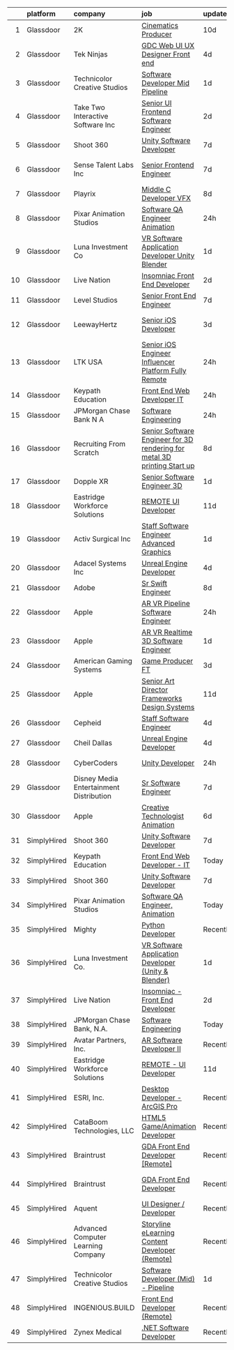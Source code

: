 

|    | platform    | company                                   | job                                                                                                                                                                                                                                                                                                                                                                                                                                                                                                                                                                                                                                                                                                                                                                                                                                                                                                                                                                                                                                                                                                                                                                                                                                                                                                                                                                     | update_time   | location          |
|---:|:------------|:------------------------------------------|:------------------------------------------------------------------------------------------------------------------------------------------------------------------------------------------------------------------------------------------------------------------------------------------------------------------------------------------------------------------------------------------------------------------------------------------------------------------------------------------------------------------------------------------------------------------------------------------------------------------------------------------------------------------------------------------------------------------------------------------------------------------------------------------------------------------------------------------------------------------------------------------------------------------------------------------------------------------------------------------------------------------------------------------------------------------------------------------------------------------------------------------------------------------------------------------------------------------------------------------------------------------------------------------------------------------------------------------------------------------------|:--------------|:------------------|
|  1 | Glassdoor   | 2K                                        | [Cinematics Producer](https://www.glassdoor.com/partner/jobListing.htm?pos=117&ao=1136043&s=58&guid=00000183925e6d76a1bfe12c13137c28&src=GD_JOB_AD&t=SR&vt=w&ea=1&cs=1_44f21cf6&cb=1664608005801&jobListingId=1008151369130&jrtk=3-0-1ge95srd62bmi001-1ge95srdrih64800-8efe759f864e4f08-)                                                                                                                                                                                                                                                                                                                                                                                                                                                                                                                                                                                                                                                                                                                                                                                                                                                                                                                                                                                                                                                                               | 10d           | Maryland City, MD |
|  2 | Glassdoor   | Tek Ninjas                                | [GDC Web UI UX Designer  Front end ](https://www.glassdoor.com/partner/jobListing.htm?pos=122&ao=1136043&s=58&guid=00000183925e6d76a1bfe12c13137c28&src=GD_JOB_AD&t=SR&vt=w&cs=1_1d42eb13&cb=1664608005802&jobListingId=1008162813312&jrtk=3-0-1ge95srd62bmi001-1ge95srdrih64800-7da297ff9310c61c-)                                                                                                                                                                                                                                                                                                                                                                                                                                                                                                                                                                                                                                                                                                                                                                                                                                                                                                                                                                                                                                                                     | 4d            | Atlanta, GA       |
|  3 | Glassdoor   | Technicolor Creative Studios              | [Software Developer  Mid    Pipeline](https://www.glassdoor.com/partner/jobListing.htm?pos=111&ao=1136043&s=58&guid=00000183925e6d76a1bfe12c13137c28&src=GD_JOB_AD&t=SR&vt=w&ea=1&cs=1_26ad7139&cb=1664608005800&jobListingId=1008172677164&jrtk=3-0-1ge95srd62bmi001-1ge95srdrih64800-447cf9f6bfe7e1d3-)                                                                                                                                                                                                                                                                                                                                                                                                                                                                                                                                                                                                                                                                                                                                                                                                                                                                                                                                                                                                                                                               | 1d            | Los Angeles, CA   |
|  4 | Glassdoor   | Take Two Interactive Software  Inc        | [Senior UI Frontend Software Engineer](https://www.glassdoor.com/partner/jobListing.htm?pos=124&ao=1136043&s=58&guid=00000183925e6d76a1bfe12c13137c28&src=GD_JOB_AD&t=SR&vt=w&cs=1_df010920&cb=1664608005802&jobListingId=1008168272439&jrtk=3-0-1ge95srd62bmi001-1ge95srdrih64800-76262a70db6330b2-)                                                                                                                                                                                                                                                                                                                                                                                                                                                                                                                                                                                                                                                                                                                                                                                                                                                                                                                                                                                                                                                                   | 2d            | San Francisco, CA |
|  5 | Glassdoor   | Shoot 360                                 | [Unity Software Developer](https://www.glassdoor.com/partner/jobListing.htm?pos=101&ao=1110586&s=58&guid=00000183925e6d76a1bfe12c13137c28&src=GD_JOB_AD&t=SR&vt=w&ea=1&cs=1_1b796f5a&cb=1664608005799&jobListingId=1008158653566&cpc=AF8BC9077DDDE68D&jrtk=3-0-1ge95srd62bmi001-1ge95srdrih64800-5ac2e7983e68243c--6NYlbfkN0DfopDBJjdZYsHaazvtHih9EkP_5L3b-O-YxZrMZy_RRaIs6238HtU9-bIm4CRLMyQw0B_NBHXhnZqJTUAnwC8rmDN7VM-CtOrUt6fSSheFIU1_xggWeBfKJRwUeEbQVMtuP3j9r-4DUAIsVFk7SNZbGd5DCwK6AlcinJmr6vfob03577VGzijjOR_VZYuRBPTFLLJj4SNZHbehUCEMoJLMEpV516GpKg97tQVHvta3t7VrvRS6EkBfDve8dtBuSVGAn7tkdwPapjBmbwAlsTGcgoy7UJ-lqENItktVXyGYgUeA1D5pIwnY9LWcmWqEA-onaKSQGr-e2VnDvg11g2A4HEqviQF569Q2mRdn9bgA_FIplk1vtoMp9eQikdBy1jUBwIPKIw9xAIgGcR7jrZyyHqisvf2962VjtAHSLTUNZYWxHCVVla3e9OTmuKXDfKwnm-yJljnqaI-JadApowTqmQPpgIIwfbdxPUjgGirNLvH76j0ZjByA3TcX7aZ6MS0J8zFeJjTYkzmZC0yzjBEb)                                                                                                                                                                                                                                                                                                                                                                                                                                                                                     | 7d            | Vancouver, WA     |
|  6 | Glassdoor   | Sense Talent Labs  Inc                    | [Senior Frontend Engineer](https://www.glassdoor.com/partner/jobListing.htm?pos=128&ao=1136043&s=58&guid=00000183925e6d76a1bfe12c13137c28&src=GD_JOB_AD&t=SR&vt=w&ea=1&cs=1_e11c08d5&cb=1664608005803&jobListingId=1008159386890&jrtk=3-0-1ge95srd62bmi001-1ge95srdrih64800-a3934a87b3bd2030-)                                                                                                                                                                                                                                                                                                                                                                                                                                                                                                                                                                                                                                                                                                                                                                                                                                                                                                                                                                                                                                                                          | 7d            | San Francisco, CA |
|  7 | Glassdoor   | Playrix                                   | [Middle C   Developer  VFX](https://www.glassdoor.com/partner/jobListing.htm?pos=120&ao=1136043&s=58&guid=00000183925e6d76a1bfe12c13137c28&src=GD_JOB_AD&t=SR&vt=w&cs=1_08245921&cb=1664608005801&jobListingId=1008155987571&jrtk=3-0-1ge95srd62bmi001-1ge95srdrih64800-f3bdf43e7ed7867e-)                                                                                                                                                                                                                                                                                                                                                                                                                                                                                                                                                                                                                                                                                                                                                                                                                                                                                                                                                                                                                                                                              | 8d            | Remote            |
|  8 | Glassdoor   | Pixar Animation Studios                   | [Software QA Engineer  Animation](https://www.glassdoor.com/partner/jobListing.htm?pos=107&ao=1136043&s=58&guid=00000183925e6d76a1bfe12c13137c28&src=GD_JOB_AD&t=SR&vt=w&cs=1_52cab44e&cb=1664608005799&jobListingId=1008173557244&jrtk=3-0-1ge95srd62bmi001-1ge95srdrih64800-faa1bfa13cf65d33-)                                                                                                                                                                                                                                                                                                                                                                                                                                                                                                                                                                                                                                                                                                                                                                                                                                                                                                                                                                                                                                                                        | 24h           | Emeryville, CA    |
|  9 | Glassdoor   | Luna Investment Co                        | [VR Software Application Developer  Unity   Blender ](https://www.glassdoor.com/partner/jobListing.htm?pos=110&ao=1136043&s=58&guid=00000183925e6d76a1bfe12c13137c28&src=GD_JOB_AD&t=SR&vt=w&ea=1&cs=1_b170e400&cb=1664608005800&jobListingId=1008171207250&jrtk=3-0-1ge95srd62bmi001-1ge95srdrih64800-7671b7731acbfe7c-)                                                                                                                                                                                                                                                                                                                                                                                                                                                                                                                                                                                                                                                                                                                                                                                                                                                                                                                                                                                                                                               | 1d            | Remote            |
| 10 | Glassdoor   | Live Nation                               | [Insomniac   Front End Developer](https://www.glassdoor.com/partner/jobListing.htm?pos=109&ao=1136043&s=58&guid=00000183925e6d76a1bfe12c13137c28&src=GD_JOB_AD&t=SR&vt=w&cs=1_2f36bfa7&cb=1664608005800&jobListingId=1008169449070&jrtk=3-0-1ge95srd62bmi001-1ge95srdrih64800-24c12e5aba459619-)                                                                                                                                                                                                                                                                                                                                                                                                                                                                                                                                                                                                                                                                                                                                                                                                                                                                                                                                                                                                                                                                        | 2d            | Calabasas, CA     |
| 11 | Glassdoor   | Level Studios                             | [Senior Front End Engineer](https://www.glassdoor.com/partner/jobListing.htm?pos=126&ao=1136043&s=58&guid=00000183925e6d76a1bfe12c13137c28&src=GD_JOB_AD&t=SR&vt=w&ea=1&cs=1_74ce5ea2&cb=1664608005802&jobListingId=1008159391764&jrtk=3-0-1ge95srd62bmi001-1ge95srdrih64800-ca83215847bfb0bf-)                                                                                                                                                                                                                                                                                                                                                                                                                                                                                                                                                                                                                                                                                                                                                                                                                                                                                                                                                                                                                                                                         | 7d            | New York, NY      |
| 12 | Glassdoor   | LeewayHertz                               | [Senior iOS Developer](https://www.glassdoor.com/partner/jobListing.htm?pos=116&ao=1136043&s=58&guid=00000183925e6d76a1bfe12c13137c28&src=GD_JOB_AD&t=SR&vt=w&cs=1_aa7c9d5f&cb=1664608005801&jobListingId=1008164693652&jrtk=3-0-1ge95srd62bmi001-1ge95srdrih64800-077d7fd5e94a96f8-)                                                                                                                                                                                                                                                                                                                                                                                                                                                                                                                                                                                                                                                                                                                                                                                                                                                                                                                                                                                                                                                                                   | 3d            | San Francisco, CA |
| 13 | Glassdoor   | LTK USA                                   | [Senior iOS Engineer   Influencer Platform   Fully Remote](https://www.glassdoor.com/partner/jobListing.htm?pos=130&ao=1136043&s=58&guid=00000183925e6d76a1bfe12c13137c28&src=GD_JOB_AD&t=SR&vt=w&ea=1&cs=1_790628c1&cb=1664608005803&jobListingId=1008175272465&jrtk=3-0-1ge95srd62bmi001-1ge95srdrih64800-645f3a13496704c1-)                                                                                                                                                                                                                                                                                                                                                                                                                                                                                                                                                                                                                                                                                                                                                                                                                                                                                                                                                                                                                                          | 24h           | Dallas, TX        |
| 14 | Glassdoor   | Keypath Education                         | [Front End Web Developer   IT](https://www.glassdoor.com/partner/jobListing.htm?pos=102&ao=1110586&s=58&guid=00000183925e6d76a1bfe12c13137c28&src=GD_JOB_AD&t=SR&vt=w&cs=1_3fc11db0&cb=1664608005799&jobListingId=1008175817499&cpc=3DB599BF2F4828F0&jrtk=3-0-1ge95srd62bmi001-1ge95srdrih64800-40fd0ab69fd7e2b1--6NYlbfkN0B5yzmwsWuqFEnZ4KZ0oZggF_kecX9RXCcNgmDdqnpqNuS9SQwkvMm25LJOlwnoQeRE1UnOGLjiYyvfFJhS6PBbD0YNTtWlzLa7C0IlrnKzoOpQbH0snZsRGPKJJ4dlL-WZYfTrr_yJRwXsFcKjdWYo7q87fqEwwWCJH_ihO7lEloF_wcCpVmtE45G0JJbPnVvNZEI6awxHE5SL-yHFEt0gmTlTy5zF2MQYMp6CtsKtsj_WtPvXhvzn9zKM1ggWp9oYjQ5gMkkT3qxdX4hyZyWgOJ6gCHG6EOme0bs6WqNHHFGgQyYXJySV2ryi6VnbDIkHEr8B7LapTvTE0cjSBZJCSmHqOXzIee6CTm3saCnZ_J2-hE3cTiATSBmcGqAAXtYfO_R7QbeFU_VRYGXFC7Wgs4uuM6kkz5XI2hFERQ329EdP2K-datyftrO8D6HavWDrC9akX4TdLhkRX-sNL01V4VSwPLRwn3Aqcub5o_AY3E4zcPYZDsQz9T1Sx6h7E_U1xK3HvAZaNhgxV458Aq_CicpncpaayAKZw8-wZvh7SkGR3yZph2XQPcU1XtMfV15iU3RgHz72Y0-wD-xVq3GcoH4lzeyvhT8UYfniFp7MDw%3D%3D)                                                                                                                                                                                                                                                                                                                                                                                          | 24h           | Schaumburg, IL    |
| 15 | Glassdoor   | JPMorgan Chase Bank  N A                  | [Software Engineering](https://www.glassdoor.com/partner/jobListing.htm?pos=115&ao=1136043&s=58&guid=00000183925e6d76a1bfe12c13137c28&src=GD_JOB_AD&t=SR&vt=w&cs=1_d5dd34c2&cb=1664608005801&jobListingId=1008173930586&jrtk=3-0-1ge95srd62bmi001-1ge95srdrih64800-0ea5058e8e5ede4f-)                                                                                                                                                                                                                                                                                                                                                                                                                                                                                                                                                                                                                                                                                                                                                                                                                                                                                                                                                                                                                                                                                   | 24h           | Columbus, OH      |
| 16 | Glassdoor   | Recruiting From Scratch                   | [Senior Software Engineer for 3D rendering for metal 3D printing Start up](https://www.glassdoor.com/partner/jobListing.htm?pos=125&ao=1136043&s=58&guid=00000183925e6d76a1bfe12c13137c28&src=GD_JOB_AD&t=SR&vt=w&ea=1&cs=1_da0e97ba&cb=1664608005802&jobListingId=1008157349603&jrtk=3-0-1ge95srd62bmi001-1ge95srdrih64800-f06066c83ad0ca20-)                                                                                                                                                                                                                                                                                                                                                                                                                                                                                                                                                                                                                                                                                                                                                                                                                                                                                                                                                                                                                          | 8d            | Remote            |
| 17 | Glassdoor   | Dopple XR                                 | [Senior Software Engineer  3D ](https://www.glassdoor.com/partner/jobListing.htm?pos=127&ao=1136043&s=58&guid=00000183925e6d76a1bfe12c13137c28&src=GD_JOB_AD&t=SR&vt=w&ea=1&cs=1_01fa650c&cb=1664608005802&jobListingId=1008170801763&jrtk=3-0-1ge95srd62bmi001-1ge95srdrih64800-ca88e409cf98abdf-)                                                                                                                                                                                                                                                                                                                                                                                                                                                                                                                                                                                                                                                                                                                                                                                                                                                                                                                                                                                                                                                                     | 1d            | Remote            |
| 18 | Glassdoor   | Eastridge Workforce Solutions             | [REMOTE   UI Developer](https://www.glassdoor.com/partner/jobListing.htm?pos=105&ao=1110586&s=58&guid=00000183925e6d76a1bfe12c13137c28&src=GD_JOB_AD&t=SR&vt=w&ea=1&cs=1_c7d30024&cb=1664608005799&jobListingId=1008149608143&cpc=2CAED5C921A5F994&jrtk=3-0-1ge95srd62bmi001-1ge95srdrih64800-f59bf9f453ff84d1--6NYlbfkN0DybkRSn_Q7CT62GnFN88VmimyaY7jaahKWndbXBXLMBbHMz5el8CBY0eGB8qz1XOa-y-y7ep1U_B4yeLj8qak1Vao7H536swc3UloJ3azQJv88Xh7dFtXuCLPvwr6EGgUaF68OsNR5bmbtPhENR_OjOQCVJS2AsdO3IqiADgPNaejW5Utov5hBjNZpgnavJW9kt2zxSvmGgkIQu_Ip6LWR3A8AHGhLS-EHVWID4ltKwtk1TgjRqLuh0S7M0nDVzc0rx_9Yelr36HGtiTao1B8ev6vgDxm0ZlMhzg-a_SaPlM3MAC7Q1ZqCdRsQLFrEQ2HbyzM8hI4Gg7Enys6ytyHlQtJsgVp89gVfh0NCMW46ZgeQUhL-y06jHr8Kyp-tI2U6Fc90fnF7GndZsVeqbhZQNxqVSWikTZnV8R2Qex_-Ursnz8YR5A-EKTefV28OlfgpmqP4p_kY6gbJd03C5KbW9uO7gVq7EEMaqj9Cg00nw7lW6BhXF5fVfewXiKkXotMeYFOQl46qij8EMh7QY3PHRoCqh89raswWahvLkSxqFiNORdwzGveU4SSHUQGQ77U%3D)                                                                                                                                                                                                                                                                                                                                                                                                                                          | 11d           | Three Rivers, CA  |
| 19 | Glassdoor   | Activ Surgical Inc                        | [Staff Software Engineer  Advanced Graphics](https://www.glassdoor.com/partner/jobListing.htm?pos=119&ao=1136043&s=58&guid=00000183925e6d76a1bfe12c13137c28&src=GD_JOB_AD&t=SR&vt=w&ea=1&cs=1_443a9fad&cb=1664608005801&jobListingId=1008171339803&jrtk=3-0-1ge95srd62bmi001-1ge95srdrih64800-c622fd46d8d42754-)                                                                                                                                                                                                                                                                                                                                                                                                                                                                                                                                                                                                                                                                                                                                                                                                                                                                                                                                                                                                                                                        | 1d            | Boston, MA        |
| 20 | Glassdoor   | Adacel Systems Inc                        | [Unreal Engine Developer](https://www.glassdoor.com/partner/jobListing.htm?pos=113&ao=1136043&s=58&guid=00000183925e6d76a1bfe12c13137c28&src=GD_JOB_AD&t=SR&vt=w&ea=1&cs=1_3cbdf4ea&cb=1664608005800&jobListingId=1008163932480&jrtk=3-0-1ge95srd62bmi001-1ge95srdrih64800-14b9854258014de1-)                                                                                                                                                                                                                                                                                                                                                                                                                                                                                                                                                                                                                                                                                                                                                                                                                                                                                                                                                                                                                                                                           | 4d            | Orlando, FL       |
| 21 | Glassdoor   | Adobe                                     | [Sr  Swift Engineer](https://www.glassdoor.com/partner/jobListing.htm?pos=129&ao=1136043&s=58&guid=00000183925e6d76a1bfe12c13137c28&src=GD_JOB_AD&t=SR&vt=w&cs=1_f71f258a&cb=1664608005803&jobListingId=1008155725904&jrtk=3-0-1ge95srd62bmi001-1ge95srdrih64800-aa0a07b0271139a8-)                                                                                                                                                                                                                                                                                                                                                                                                                                                                                                                                                                                                                                                                                                                                                                                                                                                                                                                                                                                                                                                                                     | 8d            | New York, NY      |
| 22 | Glassdoor   | Apple                                     | [AR VR Pipeline Software Engineer](https://www.glassdoor.com/partner/jobListing.htm?pos=103&ao=1110586&s=58&guid=00000183925e6d76a1bfe12c13137c28&src=GD_JOB_AD&t=SR&vt=w&cs=1_de44049b&cb=1664608005799&jobListingId=1008174142034&cpc=654405A9B1E0A9F5&jrtk=3-0-1ge95srd62bmi001-1ge95srdrih64800-133c7d5ae7ebf393--6NYlbfkN0BvKrLyj5gPmtZO9T8euul8TCxuuKNOtzRJOomxnwSEodTz2Bc-sPZl1dBMH13w-jOps77G4z_GMYJUoL2W7V1w1XDiCA6PWYL8ugvDcKT_Vmils-oCnGj4BywRacFtD1HAnvJ5EjNehkNLrjaogp3KjXxk0Va0-9Xa_KQLwSxWIIa1CQHCurisTFc4empH64QPAoemT9nlfwIk2hKray-ZxV_Fzu6DcljmaKbyR7Kt_XsBcpN9_THfX5kUUhUva6t59lc9hrpNq8-SO_5zO8grH98Tka_iqr4bVZdbBwEYwao_rsTXFJLVdouRg7kl2s1EzekU4eCsRgf5QjD7F8-6fxbPe67Y55QIdkbLMhlUwSOM8A8bUGncP0htajHKoYXLRJZVDmybyEUv-zCbMqW5a8N0SOvYlnDz3ixsan6YwmPmn2OVFVizQcH6qeYDy7IjUDwLWmD5ebzN8C4Ef-dy5UxoydnjTFL2ECNcwFq9qezecuwbtfcNIXgjwA2DSaWrzFUj6nMSX8aEmHXo3r138T0PIba7sO6f5sU0u5deIYzeIJ9iyUuT1kpdwhysY5Zhet-D-XEkFml97Hlqb5CzP5kHrL80SrScMtScoepRVFr5KjwGaNSBepp8LZUnYKdwxcx9Hj6j9pJdgG4fMjYS4IR7nktL-Ttyz1es7uN0Aj3i9kvJCERtsfNhcFQ1e-Xas_He_hcauP_vFzaJShG46PBGaooeNyvNMO-zXTfYgD9ta6Qu9XnWz29Urml83-yZM5hr9g29_NNDtDvbi_LPupgJLfXdvc8H2u6nCAtdKM7rGV21yLLEvWT_xBnjLq2g9CdJ-lFpooquENU5DIH7s50uY2U22qFaZvYrx687s978bl88lRjuChqF496F3gFEzMPdYUgkKEvoVVxuw722dpluk7eFOoD0DT0XqJNeBTrBTPaF9TSPUXjIA4FMIzZNMWeEHdFJmLVToCIcwTWe)                  | 24h           | Seattle, WA       |
| 23 | Glassdoor   | Apple                                     | [AR VR Realtime 3D Software Engineer](https://www.glassdoor.com/partner/jobListing.htm?pos=104&ao=1110586&s=58&guid=00000183925e6d76a1bfe12c13137c28&src=GD_JOB_AD&t=SR&vt=w&cs=1_d1ffb5ae&cb=1664608005799&jobListingId=1008170405830&cpc=2CAED5C921A5F994&jrtk=3-0-1ge95srd62bmi001-1ge95srdrih64800-6793e425a2cbe05b--6NYlbfkN0BvKrLyj5gPmtZO9T8euul8TCxuuKNOtzRJOomxnwSEodTz2Bc-sPZlbtkML8D-m4rPVtJSgYD-8yA7R83DROjxaCYcSYu9hV3pV3y1IK_i9rVBuqiXQ0qkod25yvTCQBHmz-H-AkRRNIYmUffeyDH8frHXcOyRazjIhI_11Avg4DWFE8DgOr8sBUVPcg1Yi-RbVSugc-l0fwtXdA1BoB5N4VHDAMjQzh7yKaPCgDxHshe1RCFuRTmvULW2FSoguF7E6lJz5qN96yO-8HNk_hD3AnBrSQbF0r-C1sjmaTZrPJyMEPzL0kQfRNbiuxUS34eqFPi2osBL1ZMrdYtqmC8zSQrqO08DKaTqOKIRHbiERxDHp0ARPNuKYZScsg2t6Hd3PUJM1etO-SourT2tGyjvTNWT4xiVL6omipacwrzfTcAObF_BTTa17jDX7twtQ4XrZKIddgY_yzaaGOpnMHidI89ae1-gpzmdsBfkdf8RXrWtxHdUFAAeopJBG03Pc3TN_TNI4ibMfom-jbMqjFvJEUUnfsyrPr803U63IZWWF5ed027VTojYEMtULYGU8DncN7FSH7yEREPe-qVqwNCjsXQjL3aa2Myij3iQ_ED_ucKi2Tnt0I2oCO7aPoW8HPWPENujCGbOBChcu-ks6xoi3eiTTD1eOd0kZCb9Tqw_NP0XlrbkFy_VhN52S_GbfPy3hkcWvf33BFKXMcDjF99aRPWFNrMDOmT1VHvBxnYnQL87fwgfme0byUSR-CZfdUM7YRFzU3c2FUP_JqvnBJrAZUCkjwO92uWOMb0t7iGftOmJJh3jw1Pxh_ns6U1oopBhr8OtdfTVme0_kvRb-jzaY2x2bM-bLLIoH1XFB88pP7kcqXqXdRBPQ-PWRY4ntwn_NXG7TvAf_yKL5LJA_DaCEgxlBKhiaduQc5RoS8dO6FyTmOpO5Gmr0wchvBgWriU06Bb-ByNerrpowqnZg7trX1fCQZCnhvY%3D) | 1d            | Boulder, CO       |
| 24 | Glassdoor   | American Gaming Systems                   | [Game Producer  FT ](https://www.glassdoor.com/partner/jobListing.htm?pos=118&ao=1136043&s=58&guid=00000183925e6d76a1bfe12c13137c28&src=GD_JOB_AD&t=SR&vt=w&ea=1&cs=1_a41f3b94&cb=1664608005801&jobListingId=1008166251454&jrtk=3-0-1ge95srd62bmi001-1ge95srdrih64800-1638f630022884fd-)                                                                                                                                                                                                                                                                                                                                                                                                                                                                                                                                                                                                                                                                                                                                                                                                                                                                                                                                                                                                                                                                                | 3d            | Atlanta, GA       |
| 25 | Glassdoor   | Apple                                     | [Senior Art Director  Frameworks   Design Systems](https://www.glassdoor.com/partner/jobListing.htm?pos=121&ao=1136043&s=58&guid=00000183925e6d76a1bfe12c13137c28&src=GD_JOB_AD&t=SR&vt=w&cs=1_b76adb54&cb=1664608005801&jobListingId=1008150110923&jrtk=3-0-1ge95srd62bmi001-1ge95srdrih64800-d069956b09d062bb-)                                                                                                                                                                                                                                                                                                                                                                                                                                                                                                                                                                                                                                                                                                                                                                                                                                                                                                                                                                                                                                                       | 11d           | Cupertino, CA     |
| 26 | Glassdoor   | Cepheid                                   | [Staff Software Engineer](https://www.glassdoor.com/partner/jobListing.htm?pos=114&ao=1136043&s=58&guid=00000183925e6d76a1bfe12c13137c28&src=GD_JOB_AD&t=SR&vt=w&cs=1_e89956a4&cb=1664608005800&jobListingId=1008163736747&jrtk=3-0-1ge95srd62bmi001-1ge95srdrih64800-05cc4bf74281fc23-)                                                                                                                                                                                                                                                                                                                                                                                                                                                                                                                                                                                                                                                                                                                                                                                                                                                                                                                                                                                                                                                                                | 4d            | Sunnyvale, CA     |
| 27 | Glassdoor   | Cheil Dallas                              | [Unreal Engine Developer](https://www.glassdoor.com/partner/jobListing.htm?pos=112&ao=1136043&s=58&guid=00000183925e6d76a1bfe12c13137c28&src=GD_JOB_AD&t=SR&vt=w&ea=1&cs=1_cf1f6d6a&cb=1664608005800&jobListingId=1008162394929&jrtk=3-0-1ge95srd62bmi001-1ge95srdrih64800-c96a3c45842c3012-)                                                                                                                                                                                                                                                                                                                                                                                                                                                                                                                                                                                                                                                                                                                                                                                                                                                                                                                                                                                                                                                                           | 4d            | Plano, TX         |
| 28 | Glassdoor   | CyberCoders                               | [Unity Developer](https://www.glassdoor.com/partner/jobListing.htm?pos=106&ao=1110586&s=58&guid=00000183925e6d76a1bfe12c13137c28&src=GD_JOB_AD&t=SR&vt=w&ea=1&cs=1_41a36135&cb=1664608005800&jobListingId=1008173642732&cpc=2CAED5C921A5F994&jrtk=3-0-1ge95srd62bmi001-1ge95srdrih64800-9941a53a1a762f64--6NYlbfkN0CpFJQzrgRR8WqXWK1qKKEqALWJw739KlKqr2H-MSI4eoBlI4EFrmor2FYZMP3muM2bWFu30ZnpnvetNQkNTH3XwQsFVz5iscWP9zKqWg1_6fDDtNlqDgYg5W5Bwy_ZvlvDOkSUIJYoWMzA6vpUJ8OBRZuw_zoL2WnzPvyzjO8C25eujazZdPMiWAO-N2QtmMDAax2wSlwt1ENg4-lzoyDOwL-mL1EQy7m1V7iUl_2QBF44mS7gcFuu4gYfj3gs9VTnkz6fUH7GZFI2IL4IxCckftlf69XKsXj_MMPfDTqbtXNKSc2b6S68AYDU9aP3px3JExoekRFp_axTCvocEd_or5vy-PVbDlB3nKXO2UYtoQycFTU1v0gEa2C8Y09CWf80v-fiTQ1PglOnOib3ZeScPvCMUXcUmJ4hFrnZCGfFrMaudg63HALw6dRm447epkZq9wCW5vRO5ZgggytXw6jDndN0zmdHgaWa5rpnPF_tdcs8Hms7hqswEd-4vedVzHqdoCXF6X62on-VDKYjPvhES56sUVh4VCSJBY_E1YMmcywgPqZatoCogwodmJuMkwgZ1szjRcK2mTte6aGlyfEViHb5LisQ0urLe00sVF1IjBj491q086l8a0b3RJ_wthrqjAmNVYtF71aUJlYxMhKf36cqLrA4c8G66pDTfOnxfI7ofomluE7xQt6X9nExZE4cW9Cg-qjfhV08BBd1LO6-w-OoATOrHHFo8lLkT03CZG7z8yW8faot1ERJy9JHv_PKcIraAymHryn_mw41BH9Wc2kYgRTOE-D4991_A9nOMU0Yy2iKMtyJkNyrl6w4hNF-kbp0iWKa-CjOSeLmaIBttSnb_m89Y2BiCxcqx6xFKZ5fbVVYmhQl4_1vfVwbqZKZzsYWZvSLEZutx0kgUS_14cTA9XCcLi2C5C3arjOtewUzpgNzoumYhxfxcZvPeiLyM4QStca70ed8JKCGFJKD6Ptta8i1BFEaGtzB40FQfA%3D%3D)  | 24h           | Vancouver, WA     |
| 29 | Glassdoor   | Disney Media   Entertainment Distribution | [Sr Software Engineer](https://www.glassdoor.com/partner/jobListing.htm?pos=123&ao=1136043&s=58&guid=00000183925e6d76a1bfe12c13137c28&src=GD_JOB_AD&t=SR&vt=w&cs=1_98fc2e88&cb=1664608005802&jobListingId=1008158162127&jrtk=3-0-1ge95srd62bmi001-1ge95srdrih64800-a5f021d03467d620-)                                                                                                                                                                                                                                                                                                                                                                                                                                                                                                                                                                                                                                                                                                                                                                                                                                                                                                                                                                                                                                                                                   | 7d            | Seattle, WA       |
| 30 | Glassdoor   | Apple                                     | [Creative Technologist   Animation](https://www.glassdoor.com/partner/jobListing.htm?pos=108&ao=1136043&s=58&guid=00000183925e6d76a1bfe12c13137c28&src=GD_JOB_AD&t=SR&vt=w&cs=1_254c4575&cb=1664608005800&jobListingId=1008160218699&jrtk=3-0-1ge95srd62bmi001-1ge95srdrih64800-fbd191514e7d56a8-)                                                                                                                                                                                                                                                                                                                                                                                                                                                                                                                                                                                                                                                                                                                                                                                                                                                                                                                                                                                                                                                                      | 6d            | Cupertino, CA     |
| 31 | SimplyHired | Shoot 360                                 | [Unity Software Developer](https://www.simplyhired.com/job/pW_1cJ9FHkOra8GRzOun7eOa7hojcA_kcWTJPTybJRvoCQIsSmfi_A?q=animation+developer)                                                                                                                                                                                                                                                                                                                                                                                                                                                                                                                                                                                                                                                                                                                                                                                                                                                                                                                                                                                                                                                                                                                                                                                                                                | 7d            | Vancouver, WA     |
| 32 | SimplyHired | Keypath Education                         | [Front End Web Developer - IT](https://www.simplyhired.com/job/kX7iEaOGFGd2xpkub7gYsXOy0JkU_9E3YS9rRTpudYsbK5_CYpmHlA?q=animation+developer)                                                                                                                                                                                                                                                                                                                                                                                                                                                                                                                                                                                                                                                                                                                                                                                                                                                                                                                                                                                                                                                                                                                                                                                                                            | Today         | Schaumburg, IL    |
| 33 | SimplyHired | Shoot 360                                 | [Unity Software Developer](https://www.simplyhired.com/job/pW_1cJ9FHkOra8GRzOun7eOa7hojcA_kcWTJPTybJRvoCQIsSmfi_A?q=animation+developer)                                                                                                                                                                                                                                                                                                                                                                                                                                                                                                                                                                                                                                                                                                                                                                                                                                                                                                                                                                                                                                                                                                                                                                                                                                | 7d            | Vancouver, WA     |
| 34 | SimplyHired | Pixar Animation Studios                   | [Software QA Engineer, Animation](https://www.simplyhired.com/job/n8JHd2Hu7sNYpf1Gy3SzyX4Mwi53cZE9RKZREqdi0AzOhr-qpcXurQ?q=animation+developer)                                                                                                                                                                                                                                                                                                                                                                                                                                                                                                                                                                                                                                                                                                                                                                                                                                                                                                                                                                                                                                                                                                                                                                                                                         | Today         | Emeryville, CA    |
| 35 | SimplyHired | Mighty                                    | [Python Developer](https://www.simplyhired.com/job/mSidqalQa9rFv-8uMc6mXYDSd2xaTVkb4xZSgl6OipQNezi9Fe79tw?q=animation+developer)                                                                                                                                                                                                                                                                                                                                                                                                                                                                                                                                                                                                                                                                                                                                                                                                                                                                                                                                                                                                                                                                                                                                                                                                                                        | Recently      | Remote            |
| 36 | SimplyHired | Luna Investment Co.                       | [VR Software Application Developer (Unity & Blender)](https://www.simplyhired.com/job/gy8HREFul1xocPlS9PtlO2qZaV4gum6HSfUE_ED1zIz-UhEoFwcbSw?q=animation+developer)                                                                                                                                                                                                                                                                                                                                                                                                                                                                                                                                                                                                                                                                                                                                                                                                                                                                                                                                                                                                                                                                                                                                                                                                     | 1d            | Remote            |
| 37 | SimplyHired | Live Nation                               | [Insomniac - Front End Developer](https://www.simplyhired.com/job/oXs2vKz2-vKMcKrs1ddzYF0aDySVDaYY0xkj3JgONpvAmL4UhVU6iA?q=animation+developer)                                                                                                                                                                                                                                                                                                                                                                                                                                                                                                                                                                                                                                                                                                                                                                                                                                                                                                                                                                                                                                                                                                                                                                                                                         | 2d            | Calabasas, CA     |
| 38 | SimplyHired | JPMorgan Chase Bank, N.A.                 | [Software Engineering](https://www.simplyhired.com/job/aw4WWCN89NvPyJ4IHunyfRB_125Ma1dXXBa-FEPab3DTITohEgxHuQ?q=animation+developer)                                                                                                                                                                                                                                                                                                                                                                                                                                                                                                                                                                                                                                                                                                                                                                                                                                                                                                                                                                                                                                                                                                                                                                                                                                    | Today         | Columbus, OH      |
| 39 | SimplyHired | Avatar Partners, Inc.                     | [AR Software Developer II](https://www.simplyhired.com/job/UeNDfsvrvGKqJT2_CcRkXhDQimk6kBmqp97LV9GSoNPJsJtnaRbEsA?q=animation+developer)                                                                                                                                                                                                                                                                                                                                                                                                                                                                                                                                                                                                                                                                                                                                                                                                                                                                                                                                                                                                                                                                                                                                                                                                                                | Recently      | Remote            |
| 40 | SimplyHired | Eastridge Workforce Solutions             | [REMOTE - UI Developer](https://www.simplyhired.com/job/ZyaJ5vMKRl5bYLbCg4Jf7ibIBkCKmPwhATxpnXIr1zJOOXq0SCGsUg?q=animation+developer)                                                                                                                                                                                                                                                                                                                                                                                                                                                                                                                                                                                                                                                                                                                                                                                                                                                                                                                                                                                                                                                                                                                                                                                                                                   | 11d           | Three Rivers, CA  |
| 41 | SimplyHired | ESRI, Inc.                                | [Desktop Developer - ArcGIS Pro](https://www.simplyhired.com/job/Pn0jlgPOSBBY-nMbXrtFeV4yvqyMnKMGCwWZz4L1Vtp9irTKUDf2Rg?q=animation+developer)                                                                                                                                                                                                                                                                                                                                                                                                                                                                                                                                                                                                                                                                                                                                                                                                                                                                                                                                                                                                                                                                                                                                                                                                                          | Recently      | Remote            |
| 42 | SimplyHired | CataBoom Technologies, LLC                | [HTML5 Game/Animation Developer](https://www.simplyhired.com/job/rcD9kqRruTFu3sLPN7RcYmKqhwYda35Xkfl4DXnDIh1VgwPtoMUoDw?q=animation+developer)                                                                                                                                                                                                                                                                                                                                                                                                                                                                                                                                                                                                                                                                                                                                                                                                                                                                                                                                                                                                                                                                                                                                                                                                                          | Recently      | Richardson, TX    |
| 43 | SimplyHired | Braintrust                                | [GDA Front End Developer [Remote]](https://www.simplyhired.com/job/5OUs1K4NZhbYRhSuzLx0PgBYLU_A5pjNk5qNU8VhAuGKoIrxATgTTQ?q=animation+developer)                                                                                                                                                                                                                                                                                                                                                                                                                                                                                                                                                                                                                                                                                                                                                                                                                                                                                                                                                                                                                                                                                                                                                                                                                        | Recently      | San Francisco, CA |
| 44 | SimplyHired | Braintrust                                | [GDA Front End Developer](https://www.simplyhired.com/job/UZ9Q8-2YQzziZGvAgzlOQfWWakPdUbz_v2EOZRqXahRslnFEc8rN4A?q=animation+developer)                                                                                                                                                                                                                                                                                                                                                                                                                                                                                                                                                                                                                                                                                                                                                                                                                                                                                                                                                                                                                                                                                                                                                                                                                                 | Recently      | San Francisco, CA |
| 45 | SimplyHired | Aquent                                    | [UI Designer / Developer](https://www.simplyhired.com/job/ax0WAfnQe12M2P973omalogazUeqLhLjxsZ05IT75Ax2IIXFU4dnbQ?q=animation+developer)                                                                                                                                                                                                                                                                                                                                                                                                                                                                                                                                                                                                                                                                                                                                                                                                                                                                                                                                                                                                                                                                                                                                                                                                                                 | Recently      | Remote            |
| 46 | SimplyHired | Advanced Computer Learning Company        | [Storyline eLearning Content Developer (Remote)](https://www.simplyhired.com/job/yquvEbEGhacPc2oIwZ3Qa2c5z43nmQAW0BTGqJoykCIb88O-gTtobA?q=animation+developer)                                                                                                                                                                                                                                                                                                                                                                                                                                                                                                                                                                                                                                                                                                                                                                                                                                                                                                                                                                                                                                                                                                                                                                                                          | Recently      | Remote            |
| 47 | SimplyHired | Technicolor Creative Studios              | [Software Developer (Mid) - Pipeline](https://www.simplyhired.com/job/5lBUZ4E1ogmfBkM5sefDmF1rLZD-jHClEOSm7ujEj0h03Cp2W4sxow?q=animation+developer)                                                                                                                                                                                                                                                                                                                                                                                                                                                                                                                                                                                                                                                                                                                                                                                                                                                                                                                                                                                                                                                                                                                                                                                                                     | 1d            | Los Angeles, CA   |
| 48 | SimplyHired | INGENIOUS.BUILD                           | [Front End Developer (Remote)](https://www.simplyhired.com/job/6j79CYZDql2eX7fABHmfSi8Pap2YCIU-BNMpRKJwhHcBQJ67M7QELQ?q=animation+developer)                                                                                                                                                                                                                                                                                                                                                                                                                                                                                                                                                                                                                                                                                                                                                                                                                                                                                                                                                                                                                                                                                                                                                                                                                            | Recently      | Nashville, TN     |
| 49 | SimplyHired | Zynex Medical                             | [.NET Software Developer](https://www.simplyhired.com/job/CkZS4u7p1I92Dp42AUwS_a_ddjsrJw7_CNhZYtWMjYq5qdAiX22kGQ?q=animation+developer)                                                                                                                                                                                                                                                                                                                                                                                                                                                                                                                                                                                                                                                                                                                                                                                                                                                                                                                                                                                                                                                                                                                                                                                                                                 | Recently      | Englewood, CO     |
